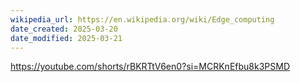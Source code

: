 ```yaml
---
wikipedia_url: https://en.wikipedia.org/wiki/Edge_computing
date_created: 2025-03-20
date_modified: 2025-03-21
---
```



https://youtube.com/shorts/rBKRTtV6en0?si=MCRKnEfbu8k3PSMD